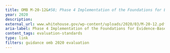 ```yaml
---
title: OMB M-20-12&#58; Phase 4 Implementation of the Foundations for Evidence-Based Policymaking Act of 2018&#58; Program Evaluation Standards and Practices 2020
year: 2020
description: 
external_url: www.whitehouse.gov/wp-content/uploads/2020/03/M-20-12.pdf
aria-label: Phase 4 Implementation of the Foundations for Evidence-Based Policymaking Act of 2018
content_tags: evaluation-standards
type: link
filters: guidance omb 2020 evaluation
---
```

